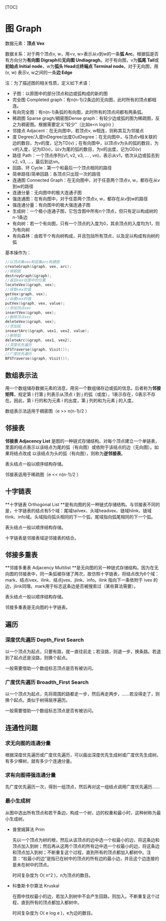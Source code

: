 [TOC]



# 图 Graph

数据元素：**顶点 Vex** 

数据关系：对于两个顶点v, w，用<v, w>表示从v到w的一条**弧 Arc**。根据弧是否有方向分为**有向图 Digraph**和**无向图 Undiagragh**。对于有向图，v为**弧尾 Tail**或**初始点 Initial node**，w为**弧头 Head**或**终端点 Terminal node**。对于无向图，用 (v, w) 表示v, w之间的一条**边 Edge**

注：为了描述图的相关性质，定义如下术语：

* 子图：以原图中的部分顶点和边或弧构成的新的图
* 完全图 Completed graph：有n(n-1)/2条边的无向图，此时所有的顶点都相连。
* 有向完全图：有n(n-1)条弧的有向图，此时所有的顶点间都有两条弧。
* 稀疏图 Sparse gragh/稠密图Dense graph：有较少边或弧的图为稀疏图，反之为稠密图。根据需要定义“较少”（比如e<n log(n) ）
* 邻接点 Adjacent：在无向图中，若顶点v, w相连，则称其互为邻接点
* 度 Degree/入度InDegree/出度OutDegree：在无向图中，与顶点v相关联的边的数目，为v的度，记为TD(v)；在有向图中，以顶点v为头的弧的数目，为v的入度，记为ID(v)，以v为尾的弧的数目，为v的出度，记为OD(v)
* 路径 Path：一个顶点序列(v1, v2, v3, ... , vn)，表示从v1，依次从边或弧去到v2, v3, ...，最后到达vn。
* 回路、环 Cycle：第一个和最后一个顶点相同的路径
* 简单路径/简单回路：各顶点只出现一次的路径
* 连通图 Connected Graph：在无向图中，对于任意两个顶点v, w，都存在从v到w的路径
* 连通分量：无向图中的极大连通子图
* 强连通图：在有向图中，对于任意两个顶点v, w，都存在从v到w的路径
* 强连通分量：有向图中的极大强连通子图
* 生成树：一个极小连通子图，它包含图中所有n个顶点，但只有足以构成树的n-1条边
* 有向树：若一个有向图，只有一个顶点的入度为0，其余顶点的入度均为1，则为有向树
* 有向森林：由若干个有向树构成，并且包括所有顶点，以及足以构成有向树的弧

基本操作为：

```c++
//以顶点集vex和弧集arc构建图
createGraph(&graph, vex, arc);
//销毁图
destroyGraph(&graph);
//返回vex在图中的位置
locateVex(&graph, vex);
//获取vex的值
getVex(graph, vex);
//设置vex的值
putVex(&graph, vex, value);
//添加顶点vex
insertVex(&graph, vex);
//删除顶点vex
deleteVex(&graph, vex);
//添加弧
inseartArc(&graph, vex1, vex2, value);
//删除弧
deleteArc(&graph, vex1, vex2);
//深度优先遍历
DFSTraverse(&graph, Visit());
//广度优先遍历
BFSTraverse(&graph, Visit());
```



## 数组表示法

用一个数组储存数据元素的消息，用另一个数组储存边或弧的信息。后者称为**邻接矩阵**，规定第 i 行第 j 列表示从顶点 i 到 j 的弧（或度），1表示存在，0表示不存在。因此，第 i 行的和为元素 i 的出度，第 j 列的和为元素 j 的入度。

数组表示法适用于稠密图（e >> n(n-1)/2 ）



## 邻接表

**邻接表 Adjacency List** 是图的一种链式存储结构。对每个顶点建立一个单链表，里面的结点表示以该结点为尾的弧（有向图）或依附于该结点的边（无向图）。如果将结点改成 以该结点为头的弧（有向图），则称为**逆邻接表**。

表头结点一般以顺序结构存储。

邻接表适用于稀疏图（e << n(n-1)/2 ）



## 十字链表

**十字链表 Orthogonal List **是有向图的另一种链式存储结构。与邻接表不同的是，十字链表的结点有5个域：尾域tailvex、头域headvex、链域hlink、链域tlink、info域。头域指向弧头相同的下一个弧，尾域指向弧尾相同的下一个弧。

表头结点一般以顺序结构存储。

十字链表是邻接表域逆邻接表的结合。



## 邻接多重表

**邻接多重表 Adjacency Multilist **是无向图的另一种链式存储结构。因为在无向图的邻接表中，同一条弧被存储了两次，故仿照十字链表，将结点改为6个域：mark、结点ivex、ilink、结点jvex、jlink、info。ilink 指向下一条依附于 ivex 的边，jlink同理。mark用于标志这条边是否被搜索过（某些算法需要）。

表头结点一般以顺序结构存储。

邻接多重表是无向图的十字链表。



## 遍历

### 深度优先遍历 Depth_First Search

以一个顶点为起点，只要有路，就一直往前走；若没路，则退一步，换条路。若退到了起点还是没路，则换个起点。

一般需要借助一个数组标志顶点是否有被访问。

### 广度优先遍历 Broadth_First Search

以一个顶点为起点，先将周围的路都走一步，然后再走两步，......若没得走了，则换个起点。类似于树得层序遍历。

一般需要借助一个数组标志顶点是否有被访问。



## 连通性问题

### 求无向图的连通分量

根据深度优先遍历或广度优先遍历，可以画出深度优先生成树或广度优先生成树。有多少棵树，就有多少个连通分量。

### 求有向图得强连通分量

先广度优先遍历一次，得到一组顶点，然后再对这一组结点调用广度优先遍历......

### 最小生成树

从图中选出所有顶点和若干条边，构成一个树，边的权重和最小时，这种树称为最小生成树。

* 普里姆算法 Prim

  先以一个顶点为树的根，然后从该顶点的边中选一个权最小的边，将这条边和顶点加入到树；然后再从这两个顶点的所有边中选一个权最小的边，将这条边和顶点加入到树；不断重复这个过程，直到所有的顶点都加入都树中。注意：“权最小的边”是指已在树中的顶点的所有边的最小边，并且这个边连接的是未在树中的顶点。

  时间复杂度为 O( n^2 )，n为顶点的数目。

* 科鲁斯卡尔算法 Kruskal

  在图中找权最小的边，若加入到树中不会产生回路，则加入。不断重复这个过程，直到所有的顶点都加入都树中。

  时间复杂度为 O( e log e )，e为边的数目。

